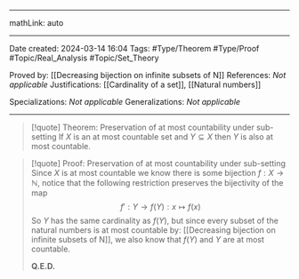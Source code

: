 
---

mathLink: auto

---
Date created: 2024-03-14 16:04
Tags: #Type/Theorem  #Type/Proof #Topic/Real_Analysis #Topic/Set_Theory 

Proved by: [[Decreasing bijection on infinite subsets of N]]
References: _Not applicable_
Justifications: [[Cardinality of a set]], [[Natural numbers]]

Specializations: _Not applicable_
Generalizations: _Not applicable_

---  

> [!quote] Theorem: Preservation of at most countability under sub-setting
> If $X$ is an at most countable set and $Y\subseteq X$ then $Y$ is also at most countable.

>[!quote] Proof: Preservation of at most countability under sub-setting
>Since $X$ is at most countable we know there is some bijection $f:X\to \mathbb{N}$, notice that the following restriction preserves the bijectivity of the map $$ f':Y\to f(Y): x\mapsto f(x) $$ So $Y$ has the same cardinality as $f(Y)$, but since every subset of the natural numbers is at most countable by: [[Decreasing bijection on infinite subsets of N]], we also know that $f(Y)$ and $Y$ are at most countable.
>
>**Q.E.D.**



